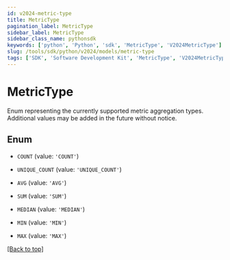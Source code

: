 ```yaml
---
id: v2024-metric-type
title: MetricType
pagination_label: MetricType
sidebar_label: MetricType
sidebar_class_name: pythonsdk
keywords: ['python', 'Python', 'sdk', 'MetricType', 'V2024MetricType']
slug: /tools/sdk/python/v2024/models/metric-type
tags: ['SDK', 'Software Development Kit', 'MetricType', 'V2024MetricType']
---
```


# MetricType

Enum representing the currently supported metric aggregation types. Additional values may be added in the future without notice.

## Enum

- `COUNT` (value: `'COUNT'`)

- `UNIQUE_COUNT` (value: `'UNIQUE_COUNT'`)

- `AVG` (value: `'AVG'`)

- `SUM` (value: `'SUM'`)

- `MEDIAN` (value: `'MEDIAN'`)

- `MIN` (value: `'MIN'`)

- `MAX` (value: `'MAX'`)

[[Back to top]](#)
